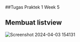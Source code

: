 ##Tugas Praktek 1 Week 5

## Membuat listview

![Screenshot 2024-04-03 154131](https://github.com/masaep/Tugas_Aplikasi_Perangkat_Bergerak/assets/116326458/b3d0c655-fd9c-490c-9595-2422a2fc356d)
